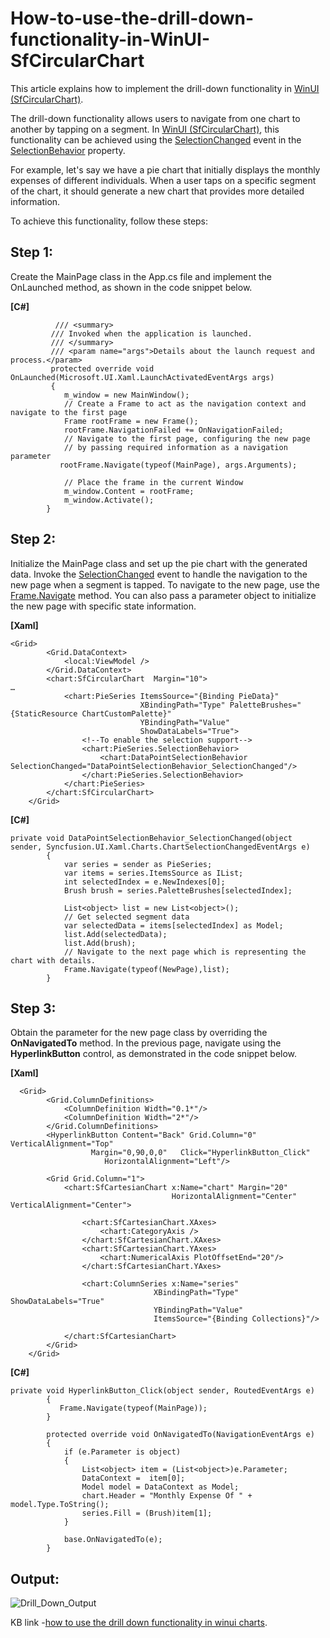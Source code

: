 # How-to-use-the-drill-down-functionality-in-WinUI-SfCircularChart

This article explains how to implement the drill-down functionality in [WinUI (SfCircularChart)](https://help.syncfusion.com/winui/circular-charts/getting-started).

The drill-down functionality allows users to navigate from one chart to another by tapping on a segment. In [WinUI (SfCircularChart)](https://help.syncfusion.com/winui/circular-charts/getting-started), this functionality can be achieved using the [SelectionChanged](https://help.syncfusion.com/cr/winui/Syncfusion.UI.Xaml.Charts.ChartSelectionBehavior.html#Syncfusion_UI_Xaml_Charts_ChartSelectionBehavior_SelectionChanged) event in the [SelectionBehavior](https://help.syncfusion.com/cr/winui/Syncfusion.UI.Xaml.Charts.ChartSeries.html#Syncfusion_UI_Xaml_Charts_ChartSeries_SelectionBehavior) property.


For example, let's say we have a pie chart that initially displays the monthly expenses of different individuals. When a user taps on a specific segment of the chart, it should generate a new chart that provides more detailed information.

To achieve this functionality, follow these steps:

## Step 1: 
Create the MainPage class in the App.cs file and implement the OnLaunched method, as shown in the code snippet below.

**[C#]**

```
          /// <summary>
         /// Invoked when the application is launched.
         /// </summary>
         /// <param name="args">Details about the launch request and process.</param>
         protected override void OnLaunched(Microsoft.UI.Xaml.LaunchActivatedEventArgs args)
         {
            m_window = new MainWindow();
            // Create a Frame to act as the navigation context and navigate to the first page
            Frame rootFrame = new Frame();
            rootFrame.NavigationFailed += OnNavigationFailed;
            // Navigate to the first page, configuring the new page
            // by passing required information as a navigation parameter
           rootFrame.Navigate(typeof(MainPage), args.Arguments);
           
            // Place the frame in the current Window
            m_window.Content = rootFrame;
            m_window.Activate();
        }

```

## Step 2: 
Initialize the MainPage class and set up the pie chart with the generated data. Invoke the [SelectionChanged](https://help.syncfusion.com/cr/maui/Syncfusion.Maui.Charts.ChartSelectionBehavior.html#Syncfusion_Maui_Charts_ChartSelectionBehavior_SelectionChanged) event to handle the navigation to the new page when a segment is tapped.
To navigate to the new page, use the [Frame.Navigate](https://learn.microsoft.com/en-us/windows/windows-app-sdk/api/winrt/microsoft.ui.xaml.controls.frame.navigate?view=windows-app-sdk-1.3#microsoft-ui-xaml-controls-frame-navigate(windows-ui-xaml-interop-typename-system-object-microsoft-ui-xaml-media-animation-navigationtransitioninfo)) method. You can also pass a parameter object to initialize the new page with specific state information.

**[Xaml]**
```
<Grid>
        <Grid.DataContext>
            <local:ViewModel />
        </Grid.DataContext>
        <chart:SfCircularChart  Margin="10">
…
            <chart:PieSeries ItemsSource="{Binding PieData}" 
                             XBindingPath="Type" PaletteBrushes="{StaticResource ChartCustomPalette}"
                             YBindingPath="Value"
                             ShowDataLabels="True">
                <!--To enable the selection support-->
                <chart:PieSeries.SelectionBehavior>
                    <chart:DataPointSelectionBehavior SelectionChanged="DataPointSelectionBehavior_SelectionChanged"/>
                </chart:PieSeries.SelectionBehavior>
            </chart:PieSeries>
        </chart:SfCircularChart>
    </Grid>

```
**[C#]**
```
private void DataPointSelectionBehavior_SelectionChanged(object sender, Syncfusion.UI.Xaml.Charts.ChartSelectionChangedEventArgs e)
        {
            var series = sender as PieSeries;
            var items = series.ItemsSource as IList;
            int selectedIndex = e.NewIndexes[0];
            Brush brush = series.PaletteBrushes[selectedIndex];

            List<object> list = new List<object>();
            // Get selected segment data
            var selectedData = items[selectedIndex] as Model;
            list.Add(selectedData);
            list.Add(brush);
            // Navigate to the next page which is representing the chart with details.
            Frame.Navigate(typeof(NewPage),list);
        }

```

## Step 3:
Obtain the parameter for the new page class by overriding the **OnNavigatedTo** method. In the previous page, navigate using the **HyperlinkButton** control, as demonstrated in the code snippet below.

**[Xaml]**
```
  <Grid>
        <Grid.ColumnDefinitions>
            <ColumnDefinition Width="0.1*"/>
            <ColumnDefinition Width="2*"/>
        </Grid.ColumnDefinitions>
        <HyperlinkButton Content="Back" Grid.Column="0" VerticalAlignment="Top"
                  Margin="0,90,0,0"   Click="HyperlinkButton_Click"
                     HorizontalAlignment="Left"/>

        <Grid Grid.Column="1">
            <chart:SfCartesianChart x:Name="chart" Margin="20"
                                    HorizontalAlignment="Center" VerticalAlignment="Center">
               
                <chart:SfCartesianChart.XAxes>
                    <chart:CategoryAxis />
                </chart:SfCartesianChart.XAxes>
                <chart:SfCartesianChart.YAxes>
                    <chart:NumericalAxis PlotOffsetEnd="20"/>
                </chart:SfCartesianChart.YAxes>

                <chart:ColumnSeries x:Name="series"
                                XBindingPath="Type" ShowDataLabels="True"
                                YBindingPath="Value"
                                ItemsSource="{Binding Collections}"/>

            </chart:SfCartesianChart>
        </Grid>
    </Grid>

```

**[C#]**
```
private void HyperlinkButton_Click(object sender, RoutedEventArgs e)
        {
           Frame.Navigate(typeof(MainPage));
        }

        protected override void OnNavigatedTo(NavigationEventArgs e)
        {
            if (e.Parameter is object)
            {
                List<object> item = (List<object>)e.Parameter;
                DataContext =  item[0];
                Model model = DataContext as Model;
                chart.Header = "Monthly Expense Of " + model.Type.ToString();
                series.Fill = (Brush)item[1];
            }

            base.OnNavigatedTo(e);
        }
```

## Output:
 
![Drill_Down_Output](https://github.com/SyncfusionExamples/How-to-use-the-drill-down-functionality-in-WinUI-Charts/assets/105482474/21c5a8f4-a581-49c4-869e-30cabf3822ad)

KB link -[how to use the drill down functionality in winui charts](https://www.syncfusion.com/code-examples/how-to-use-the-drill-down-functionality-in-winui-charts).
